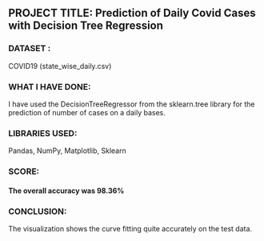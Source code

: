 ## PROJECT TITLE: Prediction of Daily Covid Cases with Decision Tree Regression

### DATASET :

COVID19 (state_wise_daily.csv)

### WHAT I HAVE DONE:

I have used the DecisionTreeRegressor from the sklearn.tree library for the prediction of number of cases on a daily bases.


### LIBRARIES USED:

Pandas, NumPy, Matplotlib, Sklearn

### SCORE:
#### The overall accuracy was 98.36%

### CONCLUSION:

The visualization shows the curve fitting quite accurately on the test data.
